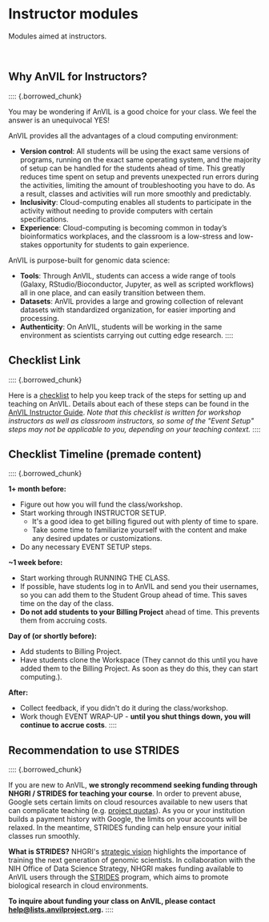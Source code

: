 # Instructor modules

Modules aimed at instructors.
 
<br>
 
## Why AnVIL for Instructors?

:::: {.borrowed_chunk}

You may be wondering if AnVIL is a good choice for your class. We feel the answer is an unequivocal YES!

AnVIL provides all the advantages of a cloud computing environment:

- **Version control**:  All students will be using the exact same versions of programs, running on the exact same operating system, and the majority of setup can be handled for the students ahead of time.  This greatly reduces time spent on setup and prevents unexpected run errors during the activities, limiting the amount of troubleshooting you have to do.  As a result, classes and activities will run more smoothly and predictably.
- **Inclusivity**: Cloud-computing enables all students to participate in the activity without needing to provide computers with certain specifications.
- **Experience**: Cloud-computing is becoming common in today’s bioinformatics workplaces, and the classroom is a low-stress and low-stakes opportunity for students to gain experience.

AnVIL is purpose-built for genomic data science:

- **Tools**: Through AnVIL, students can access a wide range of tools (Galaxy, RStudio/Bioconductor, Jupyter, as well as scripted workflows) all in one place, and can easily transition between them.
- **Datasets**: AnVIL provides a large and growing collection of relevant datasets with standardized organization, for easier importing and processing.
- **Authenticity**: On AnVIL, students will be working in the same environment as scientists carrying out cutting edge research.
::::

## Checklist Link

:::: {.borrowed_chunk}

Here is a [checklist](https://docs.google.com/document/d/1-HqQqH_qlkHwRua8-b92MyKQcEmcl0Nk37rSYqP49aw/edit) to help you keep track of the steps for setting up and teaching on AnVIL. Details about each of these steps can be found in the [AnVIL Instructor Guide](https://jhudatascience.org/AnVIL_Book_Instructor_Guide).  *Note that this checklist is written for workshop instructors as well as classroom instructors, so some of the "Event Setup" steps may not be applicable to you, depending on your teaching context.*
::::

## Checklist Timeline (premade content)

:::: {.borrowed_chunk}

**1+ month before:**

- Figure out how you will fund the class/workshop.
- Start working through INSTRUCTOR SETUP.
    - It's a good idea to get billing figured out with plenty of time to spare.
    - Take some time to familiarize yourself with the content and make any desired updates or customizations.
- Do any necessary EVENT SETUP steps.

**~1 week before:**

- Start working through RUNNING THE CLASS.
- If possible, have students log in to AnVIL and send you their usernames, so you can add them to the Student Group ahead of time.  This saves time on the day of the class.
- **Do not add students to your Billing Project** ahead of time.  This prevents them from accruing costs.

**Day of (or shortly before):** 

- Add students to Billing Project.
- Have students clone the Workspace (They cannot do this until you have added them to the Billing Project.  As soon as they do this, they can start computing.).

**After:**

- Collect feedback, if you didn't do it during the class/workshop.
- Work though EVENT WRAP-UP - **until you shut things down, you will continue to accrue costs**.
::::

## Recommendation to use STRIDES

:::: {.borrowed_chunk}

If you are new to AnVIL, **we strongly recommend seeking funding through NHGRI / STRIDES for teaching your course**.  In order to prevent abuse, Google sets certain limits on cloud resources available to new users that can complicate teaching (e.g. [project quotas](https://support.terra.bio/hc/en-us/articles/6101030164507-When-workspace-creation-fails-Google-project-quotas)).  As you or your institution builds a payment history with Google, the limits on your accounts will be relaxed.  In the meantime, STRIDES funding can help ensure your initial classes run smoothly.

**What is STRIDES?**  NHGRI's [strategic vision](https://pubmed.ncbi.nlm.nih.gov/33116284/) highlights the importance of training the next generation of genomic scientists.  In collaboration with the NIH Office of Data Science Strategy, NHGRI makes funding available to AnVIL users through the [STRIDES](https://datascience.nih.gov/strides) program, which aims to promote biological research in cloud environments. 

**To inquire about funding your class on AnVIL, please contact help@lists.anvilproject.org.**
::::
